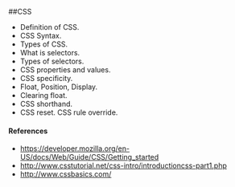 ##CSS
* Definition of CSS.
* CSS Syntax.
* Types of CSS.
* What is selectors.
* Types of selectors.
* CSS properties and values.
* CSS specificity.
* Float, Position, Display.
* Clearing float.
* CSS shorthand.
* CSS reset.
CSS rule override.

#### References
- https://developer.mozilla.org/en-US/docs/Web/Guide/CSS/Getting_started
- http://www.csstutorial.net/css-intro/introductioncss-part1.php
- http://www.cssbasics.com/
